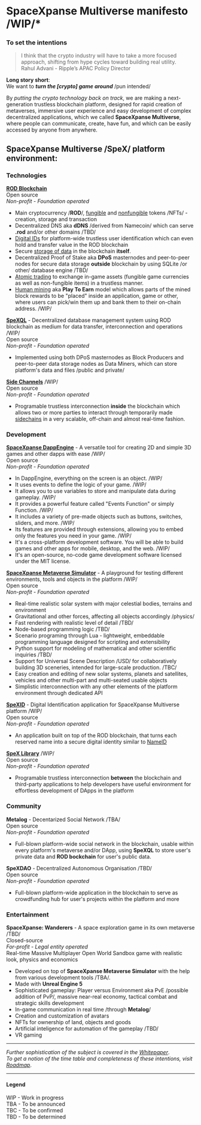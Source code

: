 # SpaceXpanse Multiverse manifesto /WIP/*
### To set the intentions    

>I think that the crypto industry will have to take a more focused approach, shifting from hype cycles toward building real utility.  
 Rahul Advani  - Ripple’s APAC Policy Director

**Long story short**:  
We want to ***turn the [crypto] game around*** /pun intended/ <!-- First we wanted to create a great game, now we want to change the world-->
  
By *putting the crypto technology back on track*, we are making a next-generation trustless blockchain platform, designed for rapid creation of metaverses, immersive user experience and easy development of complex decentralized applications, which we called **SpaceXpanse Multiverse**, where people can communicate, create, have fun, and which can be easily accessed by anyone from anywhere.  

## SpaceXpanse Multiverse /SpeX/ platform environment: 

### Technologies 
[**ROD Blockchain**](https://github.com/SpaceXpanse/rod-core-wallet/tree/0.6.8/doc/spacexpanse)  
Open source  
*Non-profit - Foundation operated*
- Main cryptocurrency /**ROD**/, [fungible](https://github.com/SpaceXpanse/rod-core-wallet/blob/0.6.8/doc/spacexpanse/currencies.md) and [nonfungible](https://github.com/SpaceXpanse/libspex/tree/dev/nonfungible) tokens /NFTs/ - creation, storage and transaction
- Decentralized DNS aka **dDNS** /derived from Namecoin/ which can serve **.rod** and/or other domains /TBD/
- [Digital IDs](https://github.com/SpaceXpanse/rod-core-wallet/blob/0.6.8/doc/spacexpanse/blockchain.md#names) for platform-wide trustless user identification which can even hold and transfer value in the ROD blockchain
- Secure [storage of data](https://github.com/SpaceXpanse/rod-core-wallet/blob/0.6.8/doc/spacexpanse/blockchain.md#spacexpanse-is-based-on-namecoin-) in the blockchain **itself**.
- Decentralized Proof of Stake aka **DPoS** masternodes and peer-to-peer nodes for secure data storage **outside** blockchain by using SQLite /or other/ database engine /TBD/
- [Atomic trading](https://github.com/SpaceXpanse/rod-core-wallet/blob/0.6.8/doc/spacexpanse/trading.md) to exchange in-game assets (fungible game currencies as well as non-fungible items) in a trustless manner.   
- [Human mining](https://github.com/SpaceXpanse/rod-core-wallet/blob/0.6.8/doc/spacexpanse/games.md) aka **Play To Earn** model which allows parts of the mined block rewards to be "placed" inside an application, game or other, where users can pick/win them up and bank them to their on-chain address. /WIP/    

[**SpeXQL**](https://github.com/SpaceXpanse/SpeXQL) -  Decentralized database management system using ROD blockchain as medium for data transfer, interconnection and operations /WIP/  
Open source  
*Non-profit - Foundation operated*  
- Implemented using both DPoS masternodes as Block Producers and peer-to-peer data storage nodes as Data Miners, which can store platform's data and files /public and private/
  
[**Side Channels**](https://github.com/SpaceXpanse/libspex/tree/dev/sidechannel) /WIP/    
Open source   
*Non-profit - Foundation operated*  
- Programable trustless interconnection **inside** the blockchain which allows two or more parties to interact through temporarily made [sidechains](https://www.coindesk.com/learn/an-introduction-to-sidechains/) in a very scalable, off-chain and almost real-time fashion.
### Development
[**SpaceXpanse DappEngine**](https://github.com/SpaceXpanse/DappEngine) - A versatile tool for creating 2D and simple 3D games and other dapps with ease /WIP/    
Open source  
*Non-profit - Foundation operated*

- In DappEngine, everything on the screen is an object. /WIP/
- It uses events to define the logic of your game. /WIP/
- It allows you to use variables to store and manipulate data during gameplay. /WIP/
- It provides a powerful feature called "Events Function" or simply Function. /WIP/
- It includes a variety of pre-made objects such as buttons, switches, sliders, and more. /WIP/
- Its features are provided through extensions, allowing you to embed only the features you need in your game. /WIP/
- It's a cross-platform development software. You will be able to build games and other apps for mobile, desktop, and the web. /WIP/
- It's an open-source, no-code game development software licensed under the MIT license.  
  
[**SpaceXpanse Metaverse Simulator**](https://github.com/SpaceXpanse/Metaverse) - A playground for testing different environments, tools and objects in the platform /WIP/    
Open source  
*Non-profit - Foundation operated*

- Real-time realistic solar system with major celestial bodies, terrains and environment
- Gravitational and other forces, affecting all objects accordingly /physics/
- Fast rendering with realistic level of detail /TBD/
- Node-based programming logic /TBD/
- Scenario programing through Lua - lightweight, embeddable programming language designed for scripting and extensibility
- Python support for modeling of mathematical and other scientific inquiries /TBD/
- Support for Universal Scene Description /USD/ for collaboratively building 3D sceneries, intended for large-scale production. /TBC/ 
- Easy creation and editing of new solar systems, planets and satellites, vehicles and other multi-part and multi-seated usable objects
- Simplistic interconnection with any other elements of the platform environment through dedicated API

[**SpeXID**](https://github.com/SpaceXpanse/SpeXID) - Digital Identification application for SpaceXpanse Multiverse platform /WIP/    
Open source  
*Non-profit - Foundation operated*  
- An application built on top of the ROD blockchain, that turns each reserved name into a secure digital identity similar to [NameID](https://nameid.org)  

<!-- **Democrit** - Atomic trading  
Open source   
*Non-profit - Foundation operated*  
- A protocol and system for executing atomic trades on the **SpaceXpanse Multiverse** platform. This allows players to trade their game assets for the main cryptocurrency /**ROD**/ and/or tokens in a fully trustless manner.
-->
[**SpeX Library**](https://github.com/SpaceXpanse/libspex) /WIP/      
Open source  
*Non-profit - Foundation operated*  
- Programable trustless interconnection **between** the blockchain and third-party applications to help developers have useful environment for effortless development of DApps in the platform  

### Community

**Metalog** - Decentarized Social Network /TBA/   
Open source  
*Non-profit - Foundation operated*
- Full-blown platform-wide social network in the blockchain, usable within every platform's metaverse and/or DApp, using **SpeXQL** to store user's private data and **ROD bockchain** for user's public data.

**SpeXDAO** - Decentralized Autonomous Organisation /TBD/   
Open source    
*Non-profit - Foundation operated*
- Full-blown platform-wide application in the blockchain to serve as crowdfunding hub for user's projects within the platform and more

### Entertainment  
**SpaceXpanse: Wanderers** - A space exploration game in its own metaverse /TBD/    
Closed-source  
*For-profit - Legal entity operated*  
Real-time Massive Multiplayer Open World Sandbox game with realistic look, physics and economics  
- Developed on top of **SpaceXpanse Metaverse Simulator** with the help from various development tools /TBA/. <!-- - Partly closed source /for the game engine and game logic/ -->
- Made with **Unreal Engine 5** <!-- and Vulcan -->
- Sophisticated gameplay: Player versus Environment aka PvE /possible addition of PvP/, massive near-real economy, tactical combat and strategic skills development
- In-game communication in real time /through **Metalog**/
- Creation and customization of avatars <!-- - Voice-activated commands -->
- NFTs for ownership of land, objects and goods
- <!-- Decentralized --> Artificial inteligence <!-- and machine learning -->for automation of the gameplay <!-- : NPCs, mining, defence, navigation and communication --> /TBD/
- VR gaming <!-- for mobile phones. XR too -->
<!-- - A possibility for real-time monitoring and customization of story arcs /scenario injection/ -->
<!-- - Enable users to fund projects like custom-made objects through **MetaDAO** -->
<!-- 
***The Voyagers Chapter***  
Where users can explore the solar system and have access to limited missions /sandbox for the next chapter/ 

***The Prospectors Chapter***  
Where users can also claim land, dig its resources, build multi-part objects and do limited trade with them /sandbox for the next chapter/

***The Merchants Chapter***  
Where users can also buy, lend and sell what they want in near-real economy 

***Infinity Chapter***
Warp drive invention to explore Milky Way galaxy and beyond. 
 -->
----
*Further sophistication of the subject is covered in the [Whitepaper](https://github.com/SpaceXpanse/Whitepaper/wiki)*.  
*To get a notion of the time table and completeness of these intentions, visit [Roadmap](https://github.com/SpaceXpanse/Roadmap)*.

---- 
#### Legend
WIP - Work in progress  
TBA - To be announced  
TBC - To be confirmed  
TBD - To be determined  
